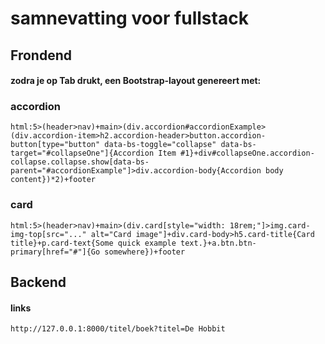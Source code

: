 # samnevatting voor fullstack
## Frondend


####  zodra je op Tab drukt, een Bootstrap-layout genereert met:

### accordion
```
html:5>(header>nav)+main>(div.accordion#accordionExample>(div.accordion-item>h2.accordion-header>button.accordion-button[type="button" data-bs-toggle="collapse" data-bs-target="#collapseOne"]{Accordion Item #1}+div#collapseOne.accordion-collapse.collapse.show[data-bs-parent="#accordionExample"]>div.accordion-body{Accordion body content})*2)+footer
```

### card
```
html:5>(header>nav)+main>(div.card[style="width: 18rem;"]>img.card-img-top[src="..." alt="Card image"]+div.card-body>h5.card-title{Card title}+p.card-text{Some quick example text.}+a.btn.btn-primary[href="#"]{Go somewhere})+footer
```


## Backend

#### links
```
http://127.0.0.1:8000/titel/boek?titel=De Hobbit
```
